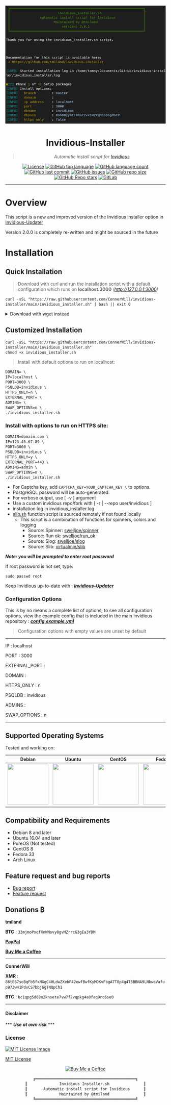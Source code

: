 <div align="center">

[![invidious-installer Image](https://raw.githubusercontent.com/ConnerWill/invidious-installer/main/_images/invidious_installer.png)](https://github.com/ConnerWill/invidious-installer/blob/main/_images/invidious_installer.png)

# Invidious-Installer
> *Automatic install script for [Invidious](https://github.com/iv-org/invidious)*

<!--[![ShellCheck Workflow Status][github-workflow-shellcheck-badge]][github-workflow-shellcheck]-->
[![License][license]][license-file]
[![GitHub top language][github-top-language]][invidious-installer]
[![GitHub language count][github-language-count]][invidious-installer]
[![GitHub last commit][github-last-commit]][invidious-installer]
[![GitHub issues][github-issues]][invidious-installer]
[![GitHub repo size][github-repo-size]][invidious-installer]
[![GitHub Repo stars][github-repo-stars]][invidious-installer]
[![GitLab][gitlab-badge]][gitlab]

</div>

---

# Overview

This script is a new and improved version of the Invidious installer option in [Invidious-Updater](https://github.com/ConnerWill/Invidious-Updater)

Version 2.0.0 is completely re-written and might be sourced in the future

# Installation

## Quick Installation

> Download with curl and run the installation script with a default configuration which runs on **localhost:3000** *(http://127.0.0.1:3000)*

```shell
curl -sSL "https://raw.githubusercontent.com/ConnerWill/invidious-installer/main/invidious_installer.sh" | bash || exit 0
```

<details>
  <summary>Download with wget instead</summary>
<br>
 
> Download with wget and run the installation script with a default  install with a default configuration which runs on **localhost:3000** *(http://127.0.0.1:3000)*
  
```shell
wget -qO - "https://raw.githubusercontent.com/ConnerWill/invidious-installer/main/invidious_installer.sh" | bash || exit 0
```

</details>

## Customized Installation

```shell
curl -sSL "https://raw.githubusercontent.com/ConnerWill/invidious-installer/main/invidious_installer.sh"
chmod +x invidious_installer.sh
```

> Install with default options to run on localhost:

```console
DOMAIN= \
IP=localhost \
PORT=3000 \
PSQLDB=invidious \
HTTPS_ONLY=n \
EXTERNAL_PORT= \
ADMINS= \
SWAP_OPTIONS=n \
./invidious_installer.sh
```

### Install with options to run on HTTPS site:

```console
DOMAIN=domain.com \
IP=123.45.67.89 \
PORT=3000 \
PSQLDB=invidious \
HTTPS_ONLY=y \
EXTERNAL_PORT=443 \
ADMINS=admin \
SWAP_OPTIONS=n \
./invidious_installer.sh
```

- For Captcha key, add `CAPTCHA_KEY=YOUR_CAPTCHA_KEY \` to options.
- PostgreSQL password will be auto-generated.
- For verbose output, use [ -v ] argument
- Use a custom invidious repo/fork with [ -r | --repo user/invidious ]
- installation log in invidious_installer.log
- [slib.sh](/src/slib.sh) function script is sourced remotely if not found locally
  - This script is a combination of functions for spinners, colors and logging
    - Source: Spinner: [swelljoe/spinner](https://github.com/swelljoe/spinner)
    - Source: Run ok: [swelljoe/run_ok](https://github.com/swelljoe/run_ok)
    - Source: Slog: [swelljoe/slog](https://github.com/swelljoe/slog)
    - Source: Slib: [virtualmin/slib](https://github.com/virtualmin/slib)

***Note: you will be prompted to enter root password***

If root password is not set, type:

```shell
sudo passwd root
```

Keep Invidious up-to-date with
: ***[Invidious-Updater](https://github.com/ConnerWill/Invidious-Updater)***

### Configuration Options

This is by no means a complete list of options; to see all configuration options, view the example config that is included in the main Invidious repository
: ***[config.example.yml](https://raw.githubusercontent.com/iv-org/invidious/master/config/config.example.yml)***

> Configuration options with empty values are unset by default
> 
---

IP
: localhost

PORT
: 3000

EXTERNAL_PORT
: 

DOMAIN
: 

HTTPS_ONLY
: n

PSQLDB
: invidious

ADMINS
: 

SWAP_OPTIONS
: n

---

## Supported Operating Systems

Tested and working on:

<div align="center">
  
| Debian | Ubuntu | CentOS | Fedora | Arch | PureOS |
| ------ | ------ | ------ | ------ | ------ | ------ |
| [<img src="https://raw.githubusercontent.com/tmiland/Invidious-Updater/master/img/os_icons/debian.svg?sanitize=true" height="128" width="128">](https://raw.githubusercontent.com/tmiland/Invidious-Updater/master/img/os_icons/debian.svg?sanitize=true) | [<img src="https://raw.githubusercontent.com/tmiland/Invidious-Updater/master/img/os_icons/ubuntu.svg?sanitize=true" height="128" width="128">](https://raw.githubusercontent.com/tmiland/Invidious-Updater/master/img/os_icons/ubuntu.svg?sanitize=true) | [<img src="https://raw.githubusercontent.com/tmiland/Invidious-Updater/master/img/os_icons/cent-os.svg?sanitize=true" height="128" width="128">](https://raw.githubusercontent.com/tmiland/Invidious-Updater/master/img/os_icons/cent-os.svg?sanitize=true) | [<img src="https://raw.githubusercontent.com/tmiland/Invidious-Updater/master/img/os_icons/fedora.svg?sanitize=true" height="128" width="128">](https://raw.githubusercontent.com/tmiland/Invidious-Updater/master/img/os_icons/fedora.svg?sanitize=true) | [<img src="https://raw.githubusercontent.com/tmiland/Invidious-Updater/master/img/os_icons/arch.svg?sanitize=true" height="128" width="128">](https://raw.githubusercontent.com/tmiland/Invidious-Updater/master/img/os_icons/arch.svg?sanitize=true) | [<img src="https://raw.githubusercontent.com/tmiland/Invidious-Updater/master/img/os_icons/pureos.svg?sanitize=true" height="128" width="128">](https://raw.githubusercontent.com/tmiland/Invidious-Updater/master/img/os_icons/pureos.svg?sanitize=true)

</div>

## Compatibility and Requirements

* Debian 8 and later
* Ubuntu 16.04 and later
* PureOS (Not tested)
* CentOS 8
* Fedora 33
* Arch Linux

## Feature request and bug reports
- [Bug report](https://github.com/tmiland/Invidious-Updater/issues/new?assignees=tmiland&labels=bug&template=bug_report.md&title=Bug-report:)
- [Feature request](https://github.com/tmiland/Invidious-Updater/issues/new?assignees=tmiland&labels=enhancement&template=feature_request.md&title=Feature-request:)

## Donations ₿

**tmiland**

**BTC**
: `33mjmoPxqfXnWNsvy8gvMZrrcG3gEa3YDM`

**[PayPal](https://paypal.me/milanddata)**

**[Buy Me a Coffee](https://www.buymeacoffee.com/tmiland)**

---

**ConnerWill**

**XMR**
: `86tE67soBqFb5fxNGgC4HLdwZXebP42ewfBwfKyMDKvFbgA7T8p4g4T5BBNA9LNbwaVafup973w41PdvCS7bbj6gTNQpCh1`

**BTC**
: `bc1qpg5d69n2knsete7vw7f2vqpkg4a0faq9rc6se0`

---

#### Disclaimer

*** ***Use at own risk*** ***

### License

[![MIT License Image](https://upload.wikimedia.org/wikipedia/commons/thumb/0/0c/MIT_logo.svg/220px-MIT_logo.svg.png)](https://github.com/ConnerWill/invidious-installer/blob/master/LICENSE)

[MIT License](https://github.com/ConnerWill/invidious-installer/blob/master/LICENSE)


<div align="center">
  
[![Buy Me a Coffee](https://cdn.buymeacoffee.com/buttons/v2/default-yellow.png)](https://www.buymeacoffee.com/tmiland)

```
╔════════════════════════════════════════════╗
║              Invidious Installer.sh               ║
║       Automatic install script for Invidious      ║
║              Maintained by @tmiland               ║
╚════════════════════════════════════════════╝
```

</div>

<!-- === URL Resources === -->
[invidious-installer]: https://github.com/ConnerWill/invidious-installer
[license]: https://img.shields.io/github/license/ConnerWill/invidious-installer
[license-file]: https://github/ConnerWill/invidious-installer/blob/main/docs/LICENSE
[github-workflow-shellcheck-badge]: https://img.shields.io/github/workflow/status/ConnerWill/invidious-installer/ShellCheck
[github-workflow-shellcheck]: https://github.com/ConnerWill/invidious-installer/actions
[github-workflow-badge]: https://img.shields.io/github/workflow/status/ConnerWill/invidious-installer/<ENTER_WORKFLOW_NAME>
[github-workflow]: https://github.com/ConnerWill/invidious-installer/actions
[github-top-language]: https://img.shields.io/github/languages/top/ConnerWill/invidious-installer
[github-language-count]: https://img.shields.io/github/languages/count/ConnerWill/invidious-installer
[github-last-commit]: https://img.shields.io/github/last-commit/ConnerWill/invidious-installer
[github-issues]: https://img.shields.io/github/issues-raw/ConnerWill/invidious-installer
[github-repo-size]: https://img.shields.io/github/repo-size/ConnerWill/invidious-installer
[github-repo-stars]: https://img.shields.io/github/stars/ConnerWill/invidious-installer?style=social
[gitlab]: https://gitlab.com/ConnerWill/invidious-installer
[gitlab-badge]: https://img.shields.io/static/v1?label=gitlab&logo=gitlab&color=E24329&message=mirrored
[travis-badge]: https://app.travis-ci.com/ConnerWill/invidious-installer.svg?branch=master
[travis]: https://app.travis-ci.com/ConnerWill/invidious-installer/
[godoc-badge]: https://godoc.org/github.com/connerwill/invidious-installer?status.svg
[godoc]: https://godoc.org/github.com/connerwill/invidious-installer
[report-badge]: https://goreportcard.com/badge/github.com/connerwill/invidious-installer
[report]: https://goreportcard.com/report/github.com/connerwill/invidious-installer
[docker-pulls]: https://img.shields.io/docker/pulls/rl9uu6smkj/invidious-installer
[docker-size]: https://img.shields.io/docker/image-size/rl9uu6smkj/invidious-installer
[docker-hub]: https://hub.docker.com/r/rl9uu6smkj/invidious-installer
[docker-cloud-build-status]: https://img.shields.io/docker/cloud/build/rl9uu6smkj/invidious-installer


